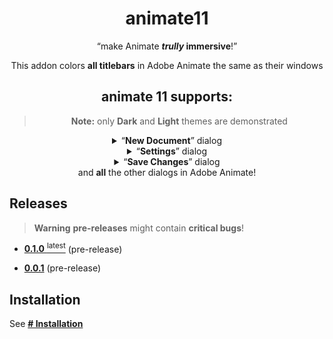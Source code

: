<div align="center">

# animate11

<q>make Animate ***trully* immersive**!</q>

This addon colors **all titlebars** in Adobe Animate the same as their windows
</div>

<div align="center">
    <h2>animate 11 supports:</h2>
    <blockquote>
        <b>Note:</b>
        only <b>Dark</b> and <b>Light</b> themes are demonstrated
    </blockquote>
    <details>
        <summary><q><b>New Document</b></q> dialog</summary>
        <br>
        <table>
            <tr>
                <th>Dark</th>
                <th>Light</th>
            </tr>
            <tr>
                <td><img src="./images/new_document_dark.png" alt="Dark Theme" /></td>
                <td><img src="./images/new_document_light.png" alt="Light Theme" /></td>
            </tr>
        </table>
    </details>
    <details>
        <summary><q><b>Settings</b></q> dialog</summary>
        <br>
        <table>
            <tr>
                <th>Dark</th>
                <th>Light</th>
            </tr>
            <tr>
                <td><img src="./images/settings_dark.png" alt="Dark Theme" /></td>
                <td><img src="./images/settings_light.png" alt="Light Theme" /></td>
            </tr>
        </table>
    </details>
    <details>
        <summary><q><b>Save Changes</b></q> dialog</summary>
        <br>
        <table>
            <tr>
                <th>Dark</th>
                <th>Light</th>
            </tr>
            <tr>
                <td><img src="./images/save_changes_dark.png" alt="Dark Theme" /></td>
                <td><img src="./images/save_changes_light.png" alt="Light Theme" /></td>
            </tr>
        </table>
    </details>
    <span>and <b>all</b> the other dialogs in Adobe Animate!</span>
</div>

## Releases
> **Warning** **pre-releases** might contain **critical bugs**!
- [**0.1.0** <sup>latest</sup>](https://github.com/DeMineArchiver/animate-test-addons/releases/tag/animate11-v0.1.0 "animate11-v0.1.0") (pre-release)

- [**0.0.1**](https://github.com/DeMineArchiver/animate-test-addons/releases/tag/animate11-v0.0.1 "animate11-v0.0.1") (pre-release)

## Installation

See [**# Installation**](https://github.com/DeMineArchiver/animate-test-addons#Installation "github.com/DeMineArchiver/animate-test-addons")